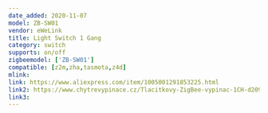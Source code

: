 ```yaml
---
date_added: 2020-11-07
model: ZB-SW01
vendor: eWeLink
title: Light Switch 1 Gang
category: switch
supports: on/off
zigbeemodel: ['ZB-SW01']
compatible: [z2m,zha,tasmota,z4d]
mlink: 
link: https://www.aliexpress.com/item/1005001291853225.html
link2: https://www.chytrevypinace.cz/Tlacitkovy-ZigBee-vypinac-1CH-d209.htm
link3: 
---
```


